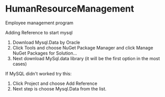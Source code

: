 # HumanResourceManagement
Employee management program 


Adding Reference to start mysql

1. Download Mysql.Data by Oracle 
2. Click Tools and choose NuGet Package Manager and click Manage NuGet Packages for Solution...
3. Next download MySql.data library (it will be the first option in the most cases)

If MySQL didn't worked try this:
1. Click Project and choose Add Reference
2. Next step is choose Mysql.Data from the list.
